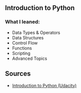## Introduction to Python
### What I leaned:
- Data Types & Operators
- Data Structures
- Control Flow
- Functions
- Scripting
- Advanced Topics

## Sources
- [Introduction to Python (Udacity)](https://classroom.udacity.com/courses/ud1110/lessons/2faaad2c-7904-4752-b289-da787460e159/concepts/285fb88b-39c5-4c6b-8b43-0081e83ef1e3)
